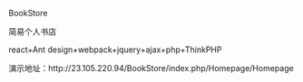 BookStore
<p>简易个人书店</p>
<p>react+Ant design+webpack+jquery+ajax+php+ThinkPHP</p>
演示地址：http://23.105.220.94/BookStore/index.php/Homepage/Homepage

